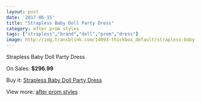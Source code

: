 ```yaml
---
layout: post
date: '2017-06-15'
title: "Strapless Baby Doll Party Dress"
category: after prom styles
tags: ["strapless","brand","doll","prom","dress"]
image: http://img.transblink.com/14093-thickbox_default/strapless-baby-doll-party-dress.jpg
---
```

Strapless Baby Doll Party Dress

On Sales: **$296.99**
<a href="https://www.transblink.com/en/after-prom-styles/4511-strapless-baby-doll-party-dress.html"><amp-img layout="responsive" width="600" height="600" src="//img.transblink.com/14093-thickbox_default/strapless-baby-doll-party-dress.jpg" alt="Strapless Baby Doll Party Dress 0" /></a>
<a href="https://www.transblink.com/en/after-prom-styles/4511-strapless-baby-doll-party-dress.html"><amp-img layout="responsive" width="600" height="600" src="//img.transblink.com/14096-thickbox_default/strapless-baby-doll-party-dress.jpg" alt="Strapless Baby Doll Party Dress 1" /></a>
<a href="https://www.transblink.com/en/after-prom-styles/4511-strapless-baby-doll-party-dress.html"><amp-img layout="responsive" width="600" height="600" src="//img.transblink.com/14095-thickbox_default/strapless-baby-doll-party-dress.jpg" alt="Strapless Baby Doll Party Dress 2" /></a>
<a href="https://www.transblink.com/en/after-prom-styles/4511-strapless-baby-doll-party-dress.html"><amp-img layout="responsive" width="600" height="600" src="//img.transblink.com/14094-thickbox_default/strapless-baby-doll-party-dress.jpg" alt="Strapless Baby Doll Party Dress 3" /></a>

Buy it: [Strapless Baby Doll Party Dress](https://www.transblink.com/en/after-prom-styles/4511-strapless-baby-doll-party-dress.html "Strapless Baby Doll Party Dress")

View more: [after prom styles](https://www.transblink.com/en/55-after-prom-styles "after prom styles")